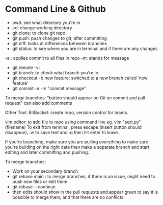 # Command Line & Github

- pwd: see what directory you're in
- cd: change working directory
- git clone: to clone git repo
- git push: push changes to git, after committing
- git diff: looks at differences between branches
- git status: to see where you are in terminal and if there are any changes

-a : applies commit to all files in repo
-m: stands for message
 - git remote -v:
- git branch: to check what branch you're in
- git checkout -b new feature: switched to a new branch called 'new feature'
- git commit -a -m "commit message"

To merge branches: "button should appear on Git on commit and pull request" can also add comments

Other Tool:
BitBucket: create repo, version control for teams.

vim editor: to add file to repo using command line eg. vim "sqrt.py" (filename)
To exit from terminal, press escape (insert button should disappear), :w to save text and :q then hit enter to leave.

If you're branching, make sure you are pulling everything to make sure you're building on the right data then make a separate branch and start editing and later committing and pushing.

To merge branches: 

- Work on your secondary branch
- git rebase main : to merge branches, if there is an issue, might need to push new files or edit them
- git rebase --continue
- then edits should show in the pull requests and appear green to say it is possible to merge them, and that there are no conflicts.
